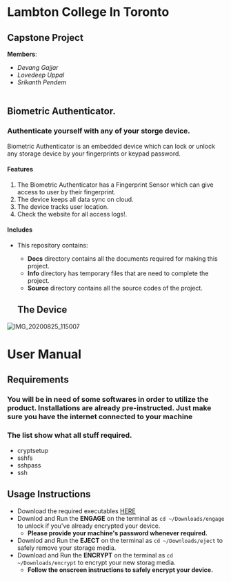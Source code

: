 # Lambton College In Toronto </br>
## Capstone Project </br>
**Members**: <br />
* *Devang Gajjar* <br />
* *Lovedeep Uppal* <br />
* *Srikanth Pendem* <br /> <br />
## Biometric Authenticator.
### Authenticate yourself with any of your storge device.<br />
Biometric Authenticator is an embedded device which can lock or unlock any storage device by your fingerprints or keypad password.

#### Features
1. The Biometric Authenticator has a Fingerprint Sensor which can give access to user by their fingerprint. <br />
2. The device keeps all data sync on cloud. <br />
3. The device tracks user location. <br />
4. Check the website for all access logs!.  

#### Includes
-  This repository contains:  
   - **Docs** directory contains all the documents required for making this project.  
   - **Info** directory has temporary files that are need to complete the project. 
   - **Source** directory contains all the source codes of the project. 
   
   ## The Device
   
  ![IMG_20200825_115007](https://user-images.githubusercontent.com/55203414/93040875-09f6b580-f619-11ea-8b3d-58558d7e31de.jpg)

# User Manual
## Requirements
### You will be in need of some softwares in order to utilize the product. Installations are already pre-instructed. Just make sure you have the internet connected to your machine
### The list show what all stuff required.
- cryptsetup
- sshfs
- sshpass
- ssh
## Usage Instructions 
- Download the required executables [HERE](https://biometricbin2020.s3.ca-central-1.amazonaws.com/Downloads.html)
- Downlod and Run the **ENGAGE** on the terminal as ```cd ~/Downloads/engage``` to unlock if you've already encrypted your device.
  - **Please provide your machine's password whenever required.**
- Downlod and Run the **EJECT** on the terminal as ```cd ~/Downloads/eject``` to safely remove your storage media.
- Download and Run the **ENCRYPT** on the terminal as ```cd ~/Downloads/encrypt``` to encrypt your new storag media.
  - **Follow the onscreen instructions to safely encrypt your device.**
